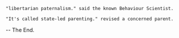     "libertarian paternalism." said the known Behaviour Scientist.
    
    "It's called state-led parenting." revised a concerned parent.

-- The End.